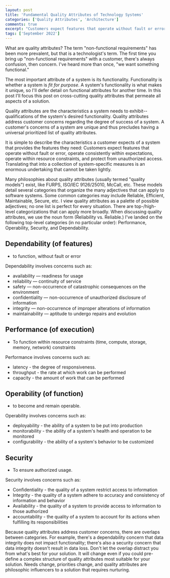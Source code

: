```yaml
---
layout: post
title: 'Fundamental Quality Attributes of Technology Systems'
categories: ['Quality Attributes', 'Architecture']
comments: true
excerpt: "Customers expect features that operate without fault or error, operate consistently within expectations, operate within resource constraints, and protect from unauthorized access."
tags: ['September 2022']
---
```

What are quality attributes? The term "non-functional requirements" has been more prevalent, but that is a technologist's term. The first time you bring up "non-functional requirements" with a customer, there's always confusion, then concern. I've heard more than once, "we want something functional."

The most important attribute of a system is its functionality. Functionality is whether a system is _fit for purpose_. A system's functionality is what makes it unique, so I'll defer detail on functional attributes for another time. In this post I'll focus this post on cross-cutting quality attributes that permeate all aspects of a solution.

Quality attributes are the characteristics a system needs to exhibit--qualifications of the system's desired functionality. Quality attributes address customer concerns regarding the degree of success of a system. A customer's concerns of a system are unique and thus precludes having a universal prioritized list of quality attributes.

It is simple to describe the characteristics a customer expects of a system that provides the features they need:  Customers expect features that operate without fault or error, operate consistently within expectations, operate within resource constraints, and protect from unauthorized access. Translating that into a collection of system-specific measures is an enormous undertaking that cannot be taken lightly.

Many philosophies about quality attributes (usually termed "quality models") exist, like FURPS, ISO/IEC 9126/25010, McCall, etc. These models detail several categories that organize the many adjectives that can apply to software systems. Some common categories may include Reliable, Efficient, Maintainable, Secure, etc. I view quality attributes as a palette of possible adjectives; no one list is perfect for every situation. There are top-/high-level categorizations that can apply more broadly. When discussing quality attributes, we use the noun form (Reliability vs. Reliable.) I've landed on the following top-level categories (in no particular order): Performance, Operability, Security, and Dependability.

## Dependability (of features)

- to function, without fault or error

Dependability involves concerns such as:

- availability — readiness for usage
- reliability — continuity of service
- safety — non-occurrence of catastrophic consequences on the environment
- confidentiality — non-occurrence of unauthorized disclosure of information
- integrity — non-occurrence of improper alterations of information
- maintainability — aptitude to undergo repairs and evolution

## Performance (of execution)

- To function within resource constraints (time, compute, storage, memory, network) constraints

Performance involves concerns such as:

- latency - the degree of responsiveness.
- throughput - the rate at which work can be performed
- capacity - the amount of work that can be performed

## Operability (of function)

- to become and remain operable.

Operability involves concerns such as:

- deployability - the ability of a system to be put into production
- monitorability - the ability of a system's health and operation to be monitored
- configurability - the ability of a system's behavior to be customized

## Security

- To ensure authorized usage.

Security involves concerns such as:

- Confidentiality - the quality of a system restrict access to information
- Integrity - the quality of a system adhere to accuracy and consistency of information and behavior 
- Availability - the quality of a system to provide access to information to those authorized
- accountability - the quality of a system to account for its actions when fulfilling its responsibilities

Because quality attributes address customer concerns, there are overlaps between categories. For example, there's a dependability concern that data integrity does not impact functionality; there's also a security concern that data integrity doesn't result in data loss. Don't let the overlap distract you from what's best for your solution. It will change even if you could pre-define a complex structure of quality attributes most suitable for your solution. Needs change, priorities change, and quality attributes are philosophic influencers to a solution that requires nurturing.

